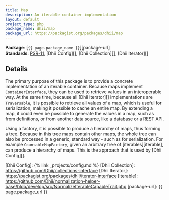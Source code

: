 ```yaml
---
title: Map
description: An iterable container implementation
layout: default
project_type: php
package_name: dhii/map
package_url: https://packagist.org/packages/dhii/map
---
```


**Package**: [`{{ page.package_name }}`][package-url]  
**Standards**: [PSR-11][], [Dhii Config][], [Dhii Collection][], [Dhii Iterator][]

## Details
The primary purpose of this package is to provide a concrete implementation of an iterable container. Because maps implement `ContainerInterface`, they can be used to retrieve values in an interoperable way. At the same time, because all [Dhii Iterator][] implementations are `Traversable`, it is possible to retrieve all values of a map, which is useful for serialization, making it possible to cache an entire map. By extending a map, it could even be possible to generate the values in a map, such as from definitions, or from another data source, like a database or a REST API.

Using a factory, it is possible to produce a hierarchy of maps, thus forming a tree. Because in this tree maps contain other maps, the whole tree can also be processed in a generic, standard way - such as for serialization. For example `CountableMapFactory`, given an arbitrary tree of [iterables][iterable], can produce a hierarchy of maps. This is the approach that is used by [Dhii Config][].

[PSR-11]:                       https://github.com/php-fig/fig-standards/blob/master/accepted/PSR-11-container.md
[Dhii Config]:                  {% link _projects/config.md %}
[Dhii Collection]:              https://github.com/Dhii/collections-interface
[Dhii Iterator]:                https://packagist.org/packages/dhii/iterator-interface
[iterable]:                     https://github.com/Dhii/normalization-helper-base/blob/develop/src/NormalizeIterableCapableTrait.php
[package-url]:                  {{ page.package_url }}
